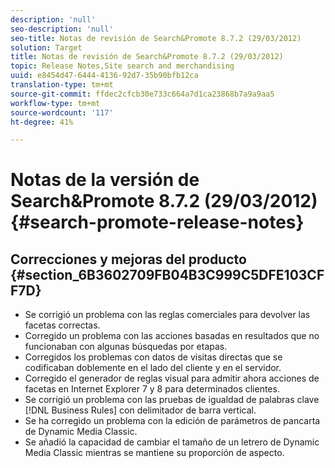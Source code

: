 ```yaml
---
description: 'null'
seo-description: 'null'
seo-title: Notas de revisión de Search&Promote 8.7.2 (29/03/2012)
solution: Target
title: Notas de revisión de Search&Promote 8.7.2 (29/03/2012)
topic: Release Notes,Site search and merchandising
uuid: e8454d47-6444-4136-92d7-35b90bfb12ca
translation-type: tm+mt
source-git-commit: ffdec2cfcb30e733c664a7d1ca23868b7a9a9aa5
workflow-type: tm+mt
source-wordcount: '117'
ht-degree: 41%

---
```



# Notas de la versión de Search&amp;Promote 8.7.2 (29/03/2012){#search-promote-release-notes}

## Correcciones y mejoras del producto {#section_6B3602709FB04B3C999C5DFE103CFF7D}

* Se corrigió un problema con las reglas comerciales para devolver las facetas correctas.
* Corregido un problema con las acciones basadas en resultados que no funcionaban con algunas búsquedas por etapas.
* Corregidos los problemas con datos de visitas directas que se codificaban doblemente en el lado del cliente y en el servidor.
* Corregido el generador de reglas visual para admitir ahora acciones de facetas en Internet Explorer 7 y 8 para determinados clientes.
* Se corrigió un problema con las pruebas de igualdad de palabras clave [!DNL Business Rules] con delimitador de barra vertical.
* Se ha corregido un problema con la edición de parámetros de pancarta de Dynamic Media Classic.
* Se añadió la capacidad de cambiar el tamaño de un letrero de Dynamic Media Classic mientras se mantiene su proporción de aspecto.

